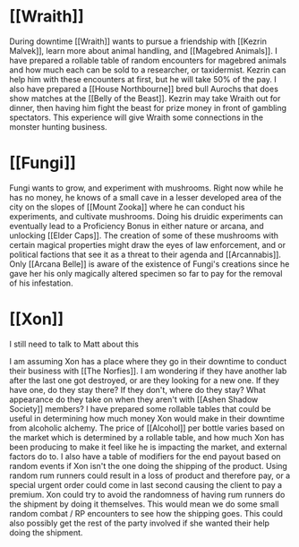# [[Wraith]]

During downtime [[Wraith]] wants to pursue a friendship with [[Kezrin Malvek]], learn more about animal handling, and [[Magebred Animals]]. I have prepared a rollable table of random encounters for magebred animals and how much each can be sold to a researcher, or taxidermist. Kezrin can help him with these encounters at first, but he will take 50% of the pay. I also have prepared a [[House Northbourne]] bred bull Aurochs that does show matches at the [[Belly of the Beast]]. Kezrin may take Wraith out for dinner, then having him fight the beast for prize money in front of gambling spectators. This experience will give Wraith some connections in the monster hunting business.

# [[Fungi]]

Fungi wants to grow, and experiment with mushrooms. Right now while he has no money, he knows of a small cave in a lesser developed area of the city on the slopes of [[Mount Zooka]] where he can conduct his experiments, and cultivate mushrooms. Doing his druidic experiments can eventually lead to a Proficiency Bonus in either nature or arcana, and unlocking [[Elder Caps]]. The creation of some of these mushrooms with certain magical properties might draw the eyes of law enforcement, and or political factions that see it as a threat to their agenda and [[Arcannabis]]. Only [[Arcana Belle]] is aware of the existence of Fungi's creations since he gave her his only magically altered specimen so far to pay for the removal of his infestation.

# [[Xon]]

I still need to talk to Matt about this

I am assuming Xon has a place where they go in their downtime to conduct their business with [[The Norfies]]. I am wondering if they have another lab after the last one got destroyed, or are they looking for a new one. If they have one, do they stay there? If they don't, where do they stay? What appearance do they take on when they aren't with [[Ashen Shadow Society]] members? I have prepared some rollable tables that could be useful in determining how much money Xon would make in their downtime from alcoholic alchemy. The price of [[Alcohol]] per bottle varies based on the market which is determined by a rollable table, and how much Xon has been producing to make it feel like he is impacting the market, and external factors do to. I also have a table of modifiers for the end payout based on random events if Xon isn't the one doing the shipping of the product. Using random rum runners could result in a loss of product and therefore pay, or a special urgent order could come in last second causing the client to pay a premium. Xon could try to avoid the randomness of having rum runners do the shipment by doing it themselves. This would mean we do some small random combat / RP encounters to see how the shipping goes. This could also possibly get the rest of the party involved if she wanted their help doing the shipment.